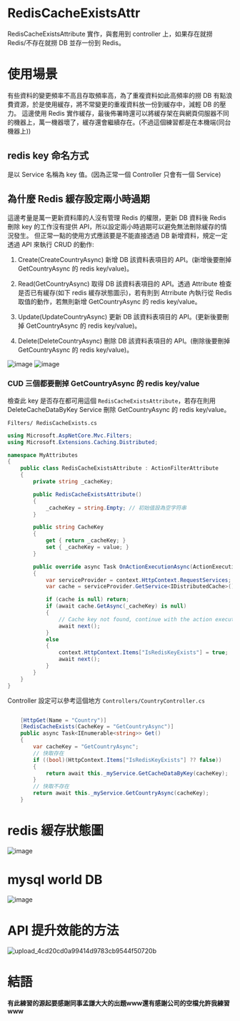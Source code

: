 # RedisCacheExistsAttr
RedisCacheExistsAttribute 實作，與套用到 controller 上，如果存在就撈 Redis/不存在就撈 DB 並存一份到 Redis。

# 使用場景

有些資料的變更頻率不高且存取頻率高，為了重複資料如此高頻率的撈 DB 有點浪費資源，於是使用緩存，將不常變更的重複資料放一份到緩存中，減輕 DB 的壓力。
這邊使用 Redis 實作緩存，最後佈署時還可以將緩存架在與網頁伺服器不同的機器上，萬一機器壞了，緩存還會繼續存在。(不過這個練習都是在本機端(同台機器上))

## redis key 命名方式

是以 Service 名稱為 key 值。(因為正常一個 Controller 只會有一個 Service)

## 為什麼 Redis 緩存設定兩小時過期

這邊考量是萬一更新資料庫的人沒有管理 Redis 的權限，更新 DB 資料後 Redis 刪除 key 的工作沒有提供 API，所以設定兩小時過期可以避免無法刪除緩存的情況發生。
但正常一點的使用方式應該要是不能直接透過 DB 新增資料，規定一定透過 API 來執行 CRUD 的動作:
1. Create(CreateCountryAsync)
新增 DB 該資料表項目的 API。(新增後要刪掉 GetCountryAsync 的 redis key/value)。

2. Read(GetCountryAsync)
取得 DB 該資料表項目的 API。透過 Attribute 檢查是否已有緩存(如下 redis 緩存狀態圖示)，若有則到 Atrribute 內執行從 Redis 取值的動作，若無則新增 GetCountryAsync 的 redis key/value。

3. Update(UpdateCountryAsync)
更新 DB 該資料表項目的 API。(更新後要刪掉 GetCountryAsync 的 redis key/value)。

4. Delete(DeleteCountryAsync)
刪除 DB 該資料表項目的 API。(刪除後要刪掉 GetCountryAsync 的 redis key/value)。

![image](https://github.com/kiwijang/RedisCacheExistsAttr/assets/21300139/6fb17f60-e9a5-4b85-8269-fea9b095ffd5)
![image](https://github.com/kiwijang/RedisCacheExistsAttr/assets/21300139/6712ede8-9a2e-48ee-aa6c-a43059babb70)


### CUD 三個都要刪掉 GetCountryAsync 的 redis key/value

檢查此 key 是否存在都可用這個 `RedisCacheExistsAttribute`，若存在則用 DeleteCacheDataByKey Service 刪除 GetCountryAsync 的 redis key/value。

`Filters/ RedisCacheExists.cs`
``` c#
using Microsoft.AspNetCore.Mvc.Filters;
using Microsoft.Extensions.Caching.Distributed;

namespace MyAttributes
{
    public class RedisCacheExistsAttribute : ActionFilterAttribute
    {
        private string _cacheKey;

        public RedisCacheExistsAttribute()
        {
            _cacheKey = string.Empty; // 初始值設為空字符串
        }

        public string CacheKey
        {
            get { return _cacheKey; }
            set { _cacheKey = value; }
        }

        public override async Task OnActionExecutionAsync(ActionExecutingContext context, ActionExecutionDelegate next)
        {
            var serviceProvider = context.HttpContext.RequestServices;
            var cache = serviceProvider.GetService<IDistributedCache>();

            if (cache is null) return;
            if (await cache.GetAsync(_cacheKey) is null)
            {
                // Cache key not found, continue with the action execution
                await next();
            }
            else
            {
                context.HttpContext.Items["IsRedisKeyExists"] = true;
                await next();
            }
        }
    }
}
```

Controller 設定可以參考這個地方
`Controllers/CountryController.cs`
``` C#

    [HttpGet(Name = "Country")]
    [RedisCacheExists(CacheKey = "GetCountryAsync")]
    public async Task<IEnumerable<string>> Get()
    {
        var cacheKey = "GetCountryAsync";
        // 快取存在
        if ((bool)(HttpContext.Items["IsRedisKeyExists"] ?? false))
        {
            return await this._myService.GetCacheDataByKey(cacheKey);
        }
        // 快取不存在
        return await this._myService.GetCountryAsync(cacheKey);
    }
```

# redis 緩存狀態圖
![image](https://github.com/kiwijang/RedisCacheExistsAttr/assets/21300139/750c1235-9b6e-4d6e-a521-493e8d019068)

# mysql world DB
![image](https://github.com/kiwijang/RedisCacheExistsAttr/assets/21300139/5e30a4a2-bb37-4f41-8acd-274be134739e)

# API 提升效能的方法
![upload_4cd20cd0a99414d9783cb9544f50720b](https://github.com/kiwijang/RedisCacheExistsAttr/assets/21300139/ff99d93b-98af-49c5-877e-bf10f7a85dc5)

# 結語
**有此練習的源起要感謝同事孟謙大大的出題www還有感謝公司的空檔允許我練習www**

